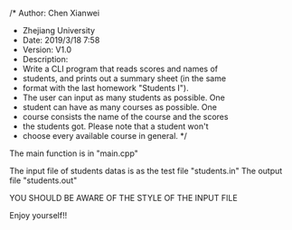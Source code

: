﻿/*  Author: Chen Xianwei
 *  Zhejiang University
 *  Date: 2019/3/18 7:58
 *  Version: V1.0
 *  Description:
 *	Write a CLI program that reads scores and names of 
 *  students, and prints out a summary sheet (in the same 
 *  format with  the last homework "Students I").
 *	The user can input as many students as possible. One 
 *  student can have as many courses as possible. One 
 *  course consists the name of the course and the scores 
 *  the students got. Please note that a student won't 
 *  choose every available course in general.
 */
 
 
The main function is in "main.cpp"

The input file of students datas is as the test file "students.in"
The output file "students.out"

YOU SHOULD BE AWARE OF THE STYLE OF THE INPUT FILE

Enjoy yourself!!
